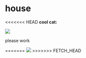 # house
<<<<<<< HEAD
<b>cool cat:</b>
<head></head>
<body>
<img src="https://fbcdn-sphotos-c-a.akamaihd.net/hphotos-ak-xaf1/v/t1.0-9/10882150_334546966731768_4714130615966050052_n.jpg?oh=d0b048d9ca6a49f7056b0ed035a903cb&oe=55592B07&__gda__=1431522486_36359848233e3a1867967b30c61dfb50"></img>
<p>please work</p>
</body>
=======
<head></head>
<body>
<img src="https://fbcdn-sphotos-c-a.akamaihd.net/hphotos-ak-xaf1/v/t1.0-9/10882150_334546966731768_4714130615966050052_n.jpg?oh=d0b048d9ca6a49f7056b0ed035a903cb&oe=55592B07&__gda__=1431522486_36359848233e3a1867967b30c61dfb50"></img>
</body>
>>>>>>> FETCH_HEAD
